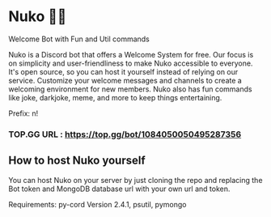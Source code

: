 # Nuko 🐱‍👤
Welcome Bot with Fun and Util commands

Nuko is a Discord bot that offers a Welcome System for free. Our focus is on simplicity and user-friendliness to make Nuko accessible
to everyone. It's open source, so you can host it yourself instead of relying on our service. Customize your welcome messages and channels
to create a welcoming environment for new members. Nuko also has fun commands like joke, darkjoke, meme, and more to keep things entertaining.

Prefix: n!

### TOP.GG URL : https://top.gg/bot/1084050050495287356

## How to host Nuko yourself

You can host Nuko on your server by just cloning the repo and replacing the Bot token and MongoDB database url with your own url and token.

Requirements: py-cord Version 2.4.1, psutil, pymongo 
